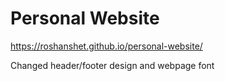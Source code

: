 # Personal Website

https://roshanshet.github.io/personal-website/

Changed header/footer design and webpage font
